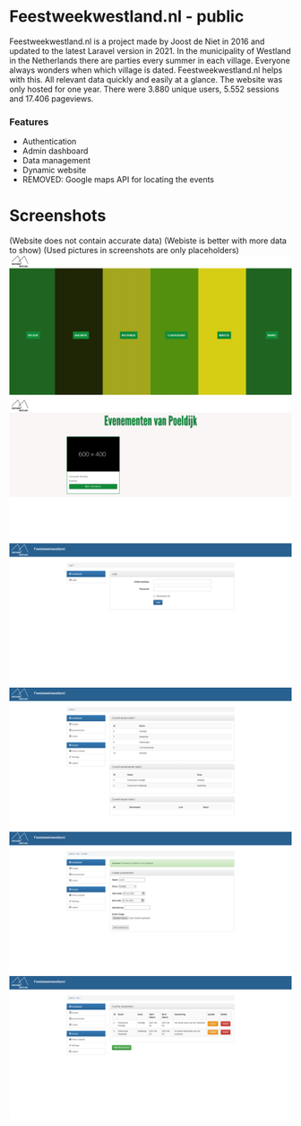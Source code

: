 # Feestweekwestland.nl - public

Feestweekwestland.nl is a project made by Joost de Niet in 2016 and updated to the latest Laravel version in 2021. In the municipality of Westland in the Netherlands there are parties every summer in each village. Everyone always wonders when which village is dated. Feestweekwestland.nl helps with this. All relevant data quickly and easily at a glance.
The website was only hosted for one year. There were 3.880 unique users, 5.552 sessions and 17.406 pageviews.

### Features
- Authentication
- Admin dashboard
- Data management
- Dynamic website
- REMOVED: Google maps API for locating the events

# Screenshots
(Website does not contain accurate data)
(Webiste is better with more data to show)
(Used pictures in screenshots are only placeholders)
![Screenshot of the website](https://raw.githubusercontent.com/nietjoost/Feestweekwestland.nl-Public/main/Screenshots/Feestweekwestland%20screenshot-1.png)
![Screenshot of the website](https://raw.githubusercontent.com/nietjoost/Feestweekwestland.nl-Public/main/Screenshots/Feestweekwestland%20screenshot-2.png)
![Screenshot of the website](https://raw.githubusercontent.com/nietjoost/Feestweekwestland.nl-Public/main/Screenshots/Feestweekwestland%20screenshot-3.png)
![Screenshot of the website](https://raw.githubusercontent.com/nietjoost/Feestweekwestland.nl-Public/main/Screenshots/Feestweekwestland%20screenshot-4.png)
![Screenshot of the website](https://raw.githubusercontent.com/nietjoost/Feestweekwestland.nl-Public/main/Screenshots/Feestweekwestland%20screenshot-5.png)
![Screenshot of the website](https://raw.githubusercontent.com/nietjoost/Feestweekwestland.nl-Public/main/Screenshots/Feestweekwestland%20screenshot-6.png)
